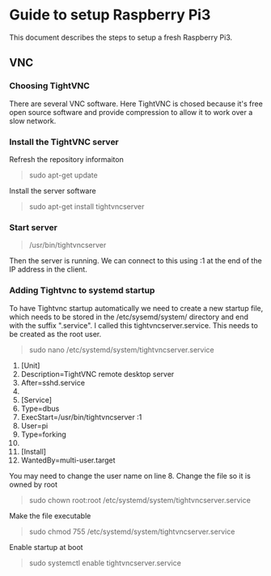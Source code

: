 # Guide to setup Raspberry Pi3
This document describes the steps to setup a fresh Raspberry Pi3.

## VNC
### Choosing TightVNC
There are several VNC software. Here TightVNC is chosed because it's free open source software and provide compression to allow it to work over a slow network.
### Install the TightVNC server
Refresh the repository informaiton
> sudo apt-get update

Install the server software
> sudo apt-get install tightvncserver

### Start server
> /usr/bin/tightvncserver

Then the server is running. We can connect to this using :1 at the end of the IP address in the client.

### Adding Tightvnc to systemd startup
To have Tightvnc startup automatically we need to create a new startup file, which needs to be stored in the /etc/sysemd/system/ directory and end with the suffix ".service". I called this tightvncserver.service. This needs to be created as the root user.

> sudo nano /etc/systemd/system/tightvncserver.service
> 
1. [Unit]
1. Description=TightVNC remote desktop server
1. After=sshd.service
1. 
1. [Service]
1. Type=dbus
1. ExecStart=/usr/bin/tightvncserver :1
1. User=pi
1. Type=forking
1.  
1. [Install]
1. WantedBy=multi-user.target

You may need to change the user name on line 8.
Change the file so it is owned by root
> sudo chown root:root /etc/systemd/system/tightvncserver.service

Make the file executable
> sudo chmod 755 /etc/systemd/system/tightvncserver.service

Enable startup at boot
> sudo systemctl enable tightvncserver.service